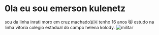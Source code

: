 # 0la eu sou emerson kulenetz 
sou da linha inrati 
moro em cruz machado🇧🇷 
tenho 16 anos 😻
estudo na linha vitoria colegio estadual do campo helena kolody.
![militar](https://c.tenor.com/fHBk0iPFwfQAAAAC/tenor.gif)

 
